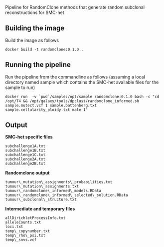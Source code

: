 Pipeline for RandomClone methods that generate random subclonal reconstructions for SMC-het

## Building the image

Build the image as follows
```
docker build -t randomclone:0.1.0 .
```

## Running the pipeline

Run the pipeline from the commandline as follows (assuming a local directory named sample which contains the SMC-het available files for the sample to run)
```
docker run  -v `pwd`/sample:/opt/sample randomclone:0.1.0 bash -c "cd /opt/T4 && /opt/galaxy/tools/dpclust/randomclone_informed.sh sample.mutect.vcf 1 sample.battenberg.txt sample.cellularity_ploidy.txt male 1"
```

## Output

**SMC-het specific files**
```
subchallenge1A.txt
subchallenge1B.txt
subchallenge1C.txt
subchallenge2A.txt
subchallenge2B.txt
```

**Randomclone output**
```
tumour\_mutation\_assignments\_probabilities.txt
tumour\_mutation\_assignments.txt
tumour\_randomclone\_informed\_models.RData
tumour\_randomclone\_informed\_selected\_solution.RData
tumour\_subclonal\_structure.txt
```

**Intermediate and temporary files**
```
allDirichletProcessInfo.txt
alleleCounts.txt
loci.txt
temp\_copynumber.txt
temp\_rho\_psi.txt
temp\_snvs.vcf
```
